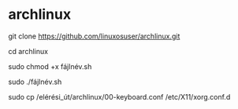 # archlinux

git clone https://github.com/linuxosuser/archlinux.git

cd archlinux

sudo chmod +x fájlnév.sh

sudo ./fájlnév.sh

sudo cp /elérési_út/archlinux/00-keyboard.conf /etc/X11/xorg.conf.d
